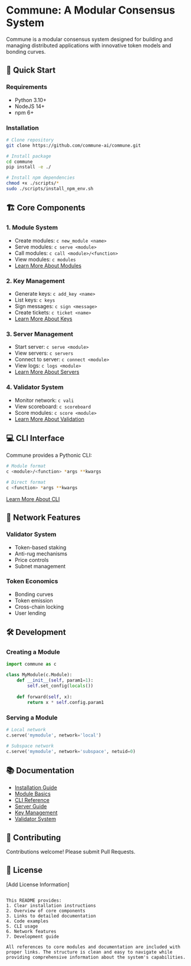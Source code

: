 # Commune: A Modular Consensus System

Commune is a modular consensus system designed for building and managing distributed applications with innovative token models and bonding curves.

## 🚀 Quick Start

### Requirements
- Python 3.10+
- NodeJS 14+
- npm 6+

### Installation

```bash
# Clone repository
git clone https://github.com/commune-ai/commune.git

# Install package
cd commune
pip install -e ./

# Install npm dependencies
chmod +x ./scripts/*
sudo ./scripts/install_npm_env.sh
```

## 🏗️ Core Components

### 1. Module System
- Create modules: `c new_module <name>`
- Serve modules: `c serve <module>`
- Call modules: `c call <module>/<function>`
- View modules: `c modules`
- [Learn More About Modules](docs/modules.md)

### 2. Key Management
- Generate keys: `c add_key <name>`
- List keys: `c keys`
- Sign messages: `c sign <message>`
- Create tickets: `c ticket <name>`
- [Learn More About Keys](core/key.md)

### 3. Server Management
- Start server: `c serve <module>`
- View servers: `c servers`
- Connect to server: `c connect <module>`
- View logs: `c logs <module>`
- [Learn More About Servers](core/server.md)

### 4. Validator System
- Monitor network: `c vali`
- View scoreboard: `c scoreboard`
- Score modules: `c score <module>`
- [Learn More About Validation](core/vali.md)

## 💻 CLI Interface

Commune provides a Pythonic CLI:
```bash
# Module format
c <module>/<function> *args **kwargs

# Direct format
c <function> *args **kwargs
```

[Learn More About CLI](core/cli.md)

## 🔗 Network Features

### Validator System
- Token-based staking
- Anti-rug mechanisms
- Price controls
- Subnet management

### Token Economics
- Bonding curves
- Token emission
- Cross-chain locking
- User lending

## 🛠️ Development

### Creating a Module
```python
import commune as c

class MyModule(c.Module):
    def __init__(self, param1=1):
        self.set_config(locals())
    
    def forward(self, x):
        return x * self.config.param1
```

### Serving a Module
```python
# Local network
c.serve('mymodule', network='local')

# Subspace network
c.serve('mymodule', network='subspace', netuid=0)
```

## 📚 Documentation
- [Installation Guide](1_install.md)
- [Module Basics](0_intro.md)
- [CLI Reference](core/cli.md)
- [Server Guide](core/server.md)
- [Key Management](core/key.md)
- [Validator System](core/vali.md)

## 🤝 Contributing
Contributions welcome! Please submit Pull Requests.

## 📄 License
[Add License Information]
```

This README provides:
1. Clear installation instructions
2. Overview of core components
3. Links to detailed documentation
4. Code examples
5. CLI usage
6. Network features
7. Development guide

All references to core modules and documentation are included with proper links. The structure is clean and easy to navigate while providing comprehensive information about the system's capabilities.
